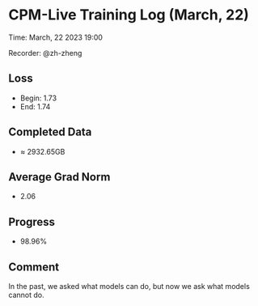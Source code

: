 # CPM-Live Training Log (March, 22)

Time: March, 22 2023 19:00

Recorder: @zh-zheng

## Loss
- Begin: 1.73
- End: 1.74
	
## Completed Data
- $\approx$ 2932.65GB

## Average Grad Norm
- 2.06

## Progress
- 98.96%

## Comment

In the past, we asked what models can do, but now we ask what models cannot do.
